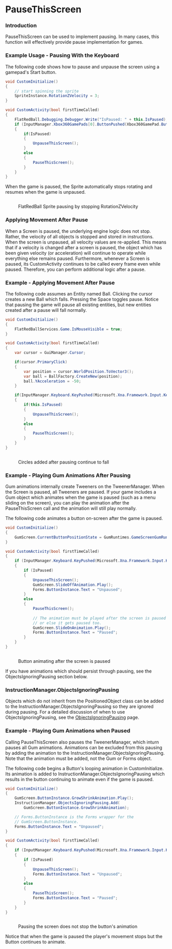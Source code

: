 # PauseThisScreen

### Introduction

PauseThisScreen can be used to implement pausing. In many cases, this function will effectively provide pause implementation for games.

### Example Usage - Pausing With the Keyboard

The following code shows how to pause and unpause the screen using a gamepad's Start button.

```csharp
void CustomInitialize()
{
    // start spinning the sprite
    SpriteInstance.RotationZVelocity = 3;
}

void CustomActivity(bool firstTimeCalled)
{
    FlatRedBall.Debugging.Debugger.Write("IsPaused: " + this.IsPaused);
    if (InputManager.Xbox360GamePads[0].ButtonPushed(Xbox360GamePad.Button.Start))
    {
        if(IsPaused)
        {
            UnpauseThisScreen();
        }
        else
        {
            PauseThisScreen();
        }
    }
}
```

When the game is paused, the Sprite automatically stops rotating and resumes when the game is unpaused.

<figure><img src="../../../../.gitbook/assets/2022-10-28_19-44-16.gif" alt=""><figcaption><p>FlatRedBall Sprite pausing by stopping RotationZVelocity</p></figcaption></figure>

### Applying Movement After Pause

When a Screen is paused, the underlying engine logic does not stop. Rather, the velocity of all objects is stopped and stored in instructions. When the screen is unpaused, all velocity values are re-applied. This means that if a velocity is changed after a screen is paused, the object which has been given velocity (or acceleration) will continue to operate while everything else remains paused. Furthermore, whenever a Screen is paused, its CustomActivity continues to be called every frame even while paused. Therefore, you can perform additional logic after a pause.

### Example - Applying Movement After Pause

The following code assumes an Entity named Ball. Clicking the cursor creates a new Ball which falls. Pressing the Space toggles pause. Notice that pausing the game will pause all existing entities, but new entities created after a pause will fall normally.

```csharp
void CustomInitialize()
{
    FlatRedBallServices.Game.IsMouseVisible = true;
}

void CustomActivity(bool firstTimeCalled)
{
    var cursor = GuiManager.Cursor;

    if(cursor.PrimaryClick)
    {
        var position = cursor.WorldPosition.ToVector3();
        var ball = BallFactory.CreateNew(position);
        ball.YAcceleration = -50;
    }

    if(InputManager.Keyboard.KeyPushed(Microsoft.Xna.Framework.Input.Keys.Space))
    {
        if(this.IsPaused)
        {
            UnpauseThisScreen();
        }
        else
        {
            PauseThisScreen();
        }
    }
}
```

<figure><img src="../../../../.gitbook/assets/2022-10-28_19-51-13.gif" alt=""><figcaption><p>Circles added after pausing continue to fall</p></figcaption></figure>

### Example - Playing Gum Animations After Pausing

Gum animations internally create Tweeners on the TweenerManager. When the Screen is paused, all Tweeners are paused. If your game includes a Gum object which animates when the game is paused (such as a menu sliding on the screen), you can play the animation after the PauseThisScreen call and the animation will still play normally.

The following code animates a button on-screen after the game is paused.

```csharp
void CustomInitialize()
{
    GumScreen.CurrentButtonPositionState = GumRuntimes.GameScreenGumRuntime.ButtonPosition.OffScreen;
}

void CustomActivity(bool firstTimeCalled)
{
    if (InputManager.Keyboard.KeyPushed(Microsoft.Xna.Framework.Input.Keys.Escape))
    {
        if (IsPaused)
        {
            UnpauseThisScreen();
            GumScreen.SlideOffAnimation.Play();
            Forms.ButtonInstance.Text = "Unpaused";
        }
        else
        {
            PauseThisScreen();
 
            // The animation must be played after the screen is paused
            // or else it gets paused too.
            GumScreen.SlideOnAnimation.Play();
            Forms.ButtonInstance.Text = "Paused";
        }
    }
}
```

<figure><img src="../../../../.gitbook/assets/02_07 04 58.gif" alt=""><figcaption><p>Button animating after the screen is paused</p></figcaption></figure>

If you have animations which should persist through pausing, see the ObjectsIgnoringPausing section below.

### InstructionManager.ObjectsIgnoringPausing

Objects which do not inherit from the PositionedObject class can be added to the InstructionManager.ObjectsIgnoringPausing so they are ignored during pausing. For a detailed discussion of when to use ObjectsIgnoringPausing, see the [ObjectsIgnoringPausing](../../instructions/instructionmanager/objectsignoringpausing.md) page.

### Example - Playing Gum Animations when Paused

Calling PauseThisScreen also pauses the TweenerManager, which inturn pauses all Gum animations. Animations can be excluded from this pausing by adding the animation to the InstructionManager.ObjectsIgnoringPausing. Note that the animation must be added, not the Gum or Forms object.

The following code begins a Button's looping animation in CustomInitialize. Its animation is added to InstructionManager.ObjectsIgnoringPausing which results in the button continuing to animate even if the game is paused.

```csharp
void CustomInitialize()
{
    GumScreen.ButtonInstance.GrowShrinkAnimation.Play();
    InstructionManager.ObjectsIgnoringPausing.Add(
        GumScreen.ButtonInstance.GrowShrinkAnimation);

    // Forms.ButtonInstance is the Forms wrapper for the 
    // GumScreen.ButtonInstance.
    Forms.ButtonInstance.Text = "Unpaused";
}

void CustomActivity(bool firstTimeCalled)
{
    if (InputManager.Keyboard.KeyPushed(Microsoft.Xna.Framework.Input.Keys.Escape))
    {
        if (IsPaused)
        {
            UnpauseThisScreen();
            Forms.ButtonInstance.Text = "Unpaused";
        }
        else
        {
            PauseThisScreen();
            Forms.ButtonInstance.Text = "Paused";
        }
    }
}
```

<figure><img src="../../../../.gitbook/assets/02_06 49 59.gif" alt=""><figcaption><p>Pausing the screen does not stop the button's animation</p></figcaption></figure>

Notice that when the game is paused the player's movement stops but the Button continues to animate.
